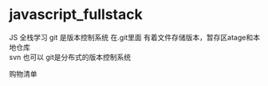 # javascript_fullstack
JS 全栈学习
git 是版本控制系统 
  在.git里面  有着文件存储版本，暂存区atage和本地仓库    
  svn 也可以  git是分布式的版本控制系统

  购物清单